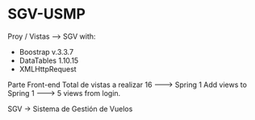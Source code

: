 # SGV-USMP
Proy / Vistas --> SGV with:
- Boostrap v.3.3.7
- DataTables 1.10.15
- XMLHttpRequest

Parte Front-end Total de vistas a realizar 16  ---> Spring 1
Add views to Spring 1  ---> 5 views from login.

SGV -> Sistema de Gestión de Vuelos